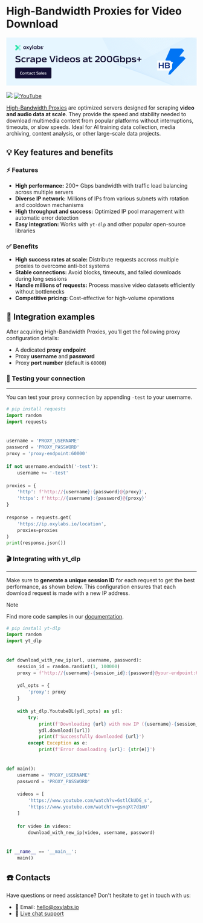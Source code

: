 # High-Bandwidth Proxies for Video Download
[![Oxylabs promo code](/assets/High-Bandwidth-Proxies-V2.png)](https://oxylabs.io/products/high-bandwidth-proxies?utm_source=877&utm_medium=affiliate&groupid=877&utm_content=high-bandwidth-proxies-github&transaction_id=102c8d36f7f0d0e5797b8f26152160)

[![](https://dcbadge.limes.pink/api/server/Pds3gBmKMH?style=for-the-badge&theme=discord)](https://discord.gg/Pds3gBmKMH) [![YouTube](https://img.shields.io/badge/YouTube-Oxylabs-red?style=for-the-badge&logo=youtube&logoColor=white)](https://www.youtube.com/@oxylabs)

[High-Bandwidth Proxies](https://oxylabs.io/products/high-bandwidth-proxies) are optimized servers designed for scraping **video and audio data at scale**. They provide the speed and stability needed to download multimedia content from popular platforms without interruptions,  timeouts, or slow speeds. Ideal for AI training data collection, media archiving, content analysis, or other large-scale data projects.

## 💡 Key features and benefits

### ⚡ Features

- **High performance:** 200+ Gbps bandwidth with traffic load balancing across multiple servers
- **Diverse IP network:** Millions of IPs from various subnets with rotation and cooldown mechanisms
- **High throughput and success:** Optimized IP pool management with automatic error detection
- **Easy integration:** Works with `yt-dlp` and other popular open-source libraries


### ✅ Benefits

- **High success rates at scale:** Distribute requests accross multiple proxies to overcome anti-bot systems
- **Stable connections:** Avoid blocks, timeouts, and failed downloads during long sessions
- **Handle millions of requests:** Process massive video datasets efficiently without bottlenecks
- **Competitive pricing:** Cost-effective for high-volume operations


## 🚀 Integration examples

After acquiring High-Bandwidth Proxies, you'll get the following proxy configuration details:
- A dedicated **proxy endpoint**
- Proxy **username** and **password**
- Proxy **port number** (default is `60000`)

### 🧪 Testing your connection
---
You can test your proxy connection by appending `-test` to your username.

```python
# pip install requests
import random
import requests


username = 'PROXY_USERNAME'
password = 'PROXY_PASSWORD'
proxy = 'proxy-endpoint:60000'

if not username.endswith('-test'):
    username += '-test'

proxies = {
    'http': f'http://{username}:{password}@{proxy}',
    'https': f'http://{username}:{password}@{proxy}'
}

response = requests.get(
    'https://ip.oxylabs.io/location',
    proxies=proxies
)
print(response.json())
```

### 🎬 Integrating with yt_dlp
---
Make sure to **generate a unique session ID** for each request to get the best performance, as shown below. This configuration ensures that each download request is made with a new IP address.

> [!NOTE]
> Find more code samples in our [documentation](https://developers.oxylabs.io/video-data/high-bandwidth-proxies).

```python
# pip install yt-dlp
import random
import yt_dlp


def download_with_new_ip(url, username, password):
    session_id = random.randint(1, 100000)
    proxy = f'http://{username}-{session_id}:{password}@your-endpoint:60000'

    ydl_opts = {
        'proxy': proxy
    }
    
    with yt_dlp.YoutubeDL(ydl_opts) as ydl:
        try:
            print(f'Downloading {url} with new IP ({username}-{session_id})...')
            ydl.download([url])
            print(f'Successfully downloaded {url}')
        except Exception as e:
            print(f'Error downloading {url}: {str(e)}')


def main():
    username = 'PROXY_USERNAME'
    password = 'PROXY_PASSWORD'
    
    videos = [
        'https://www.youtube.com/watch?v=6stlCkUDG_s',
        'https://www.youtube.com/watch?v=gsnqXt7d1mU'
    ]
    
    for video in videos:
        download_with_new_ip(video, username, password)


if __name__ == '__main__':
    main()
```

## ☎️ Contacts

Have questions or need assistance? Don't hesitate to get in touch with us:

- 📩 Email: hello@oxylabs.io
- 💬 [Live chat support](https://oxylabs.drift.click/oxybot)
